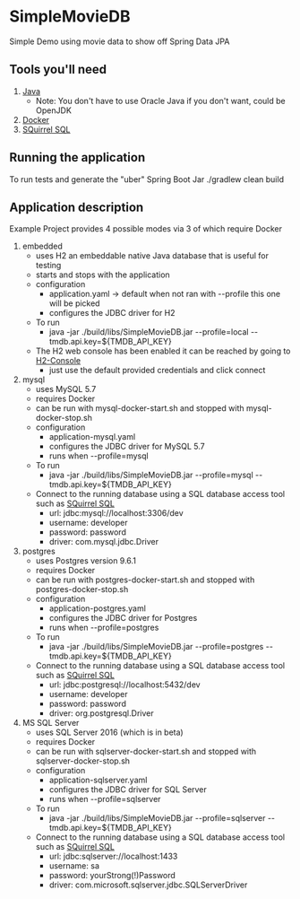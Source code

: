 # SimpleMovieDB
Simple Demo using movie data to show off Spring Data JPA

## Tools you'll need
1. [Java](http://www.oracle.com/technetwork/java/javase/downloads/index.html)
   - Note: You don't have to use Oracle Java if you don't want, could be OpenJDK
1. [Docker](https://docs.docker.com/engine/installation/)
1. [SQuirrel SQL](http://www.squirrelsql.org)

## Running the application
To run tests and generate the "uber" Spring Boot Jar
./gradlew clean build

## Application description
Example Project provides 4 possible modes via 3 of which require Docker
1. embedded
   - uses H2 an embeddable native Java database that is useful for testing
   - starts and stops with the application
   - configuration
     * application.yaml -> default when not ran with --profile this one will be picked
     * configures the JDBC driver for H2
   - To run
     * java -jar ./build/libs/SimpleMovieDB.jar --profile=local --tmdb.api.key=${TMDB_API_KEY}
   - The H2 web console has been enabled it can be reached by going to [H2-Console](http://localhost:8080/h2-console)
     * just use the default provided credentials and click connect
1. mysql
   - uses MySQL 5.7
   - requires Docker
   - can be run with mysql-docker-start.sh and stopped with mysql-docker-stop.sh
   - configuration
     * application-mysql.yaml
     * configures the JDBC driver for MySQL 5.7
     * runs when --profile=mysql
   - To run
     * java -jar ./build/libs/SimpleMovieDB.jar --profile=mysql --tmdb.api.key=${TMDB_API_KEY}
   - Connect to the running database using a SQL database access tool such as [SQuirrel SQL](http://www.squirrelsql.org)
     * url: jdbc:mysql://localhost:3306/dev
     * username: developer
     * password: password
     * driver: com.mysql.jdbc.Driver
1. postgres
   - uses Postgres version 9.6.1
   - requires Docker
   - can be run with postgres-docker-start.sh and stopped with postgres-docker-stop.sh
   - configuration
     * application-postgres.yaml
     * configures the JDBC driver for Postgres
     * runs when --profile=postgres
   - To run
     * java -jar ./build/libs/SimpleMovieDB.jar --profile=postgres --tmdb.api.key=${TMDB_API_KEY}
   - Connect to the running database using a SQL database access tool such as [SQuirrel SQL](http://www.squirrelsql.org)
     * url: jdbc:postgresql://localhost:5432/dev
     * username: developer
     * password: password
     * driver: org.postgresql.Driver
1. MS SQL Server
   - uses SQL Server 2016 (which is in beta)
   - requires Docker
   - can be run with sqlserver-docker-start.sh and stopped with sqlserver-docker-stop.sh
   - configuration
     * application-sqlserver.yaml
     * configures the JDBC driver for SQL Server
     * runs when --profile=sqlserver
   - To run
     * java -jar ./build/libs/SimpleMovieDB.jar --profile=sqlserver --tmdb.api.key=${TMDB_API_KEY}
   - Connect to the running database using a SQL database access tool such as [SQuirrel SQL](http://www.squirrelsql.org)
     * url: jdbc:sqlserver://localhost:1433
     * username: sa
     * password: yourStrong(!)Password
     * driver: com.microsoft.sqlserver.jdbc.SQLServerDriver